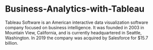 # Business-Analytics-with-Tableau
Tableau Software is an American interactive data visualization software company focused on business intelligence. It was founded in 2003 in Mountain View, California, and is currently headquartered in Seattle, Washington. In 2019 the company was acquired by Salesforce for $15.7 billion. 
